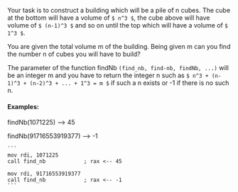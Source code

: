 Your task is to construct a building which will be a pile of n cubes.
The cube at the bottom will have a volume of `$ n^3 $`, the cube above 
will have  volume of `$ (n-1)^3 $` and so on until the top which will have a volume of `$ 1^3 $`.

You are given the total volume m of the building.
Being given m can you find the number n of cubes you will have to build?

The parameter of the function findNb `(find_nb, find-nb, findNb, ...)` will be an integer m
and you have to return the integer n such as `$ n^3 + (n-1)^3 + (n-2)^3 + ... + 1^3 = m $`
if such a n exists or -1 if there is no such n.

#### Examples:

findNb(1071225) --> 45

findNb(91716553919377) --> -1

~~~if:nasm
```
mov rdi, 1071225
call find_nb            ; rax <-- 45
    
mov rdi, 91716553919377
call find_nb            ; rax <-- -1
```
